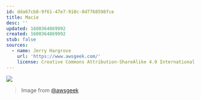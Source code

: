 ```yaml
---
id: dda67cb8-9f61-47e7-910c-0d7768598fce
title: Macie
desc: ''
updated: 1600364869992
created: 1600364869992
stub: false
sources:
  - name: Jerry Hargrove
    url: 'https://www.awsgeek.com/'
    license: Creative Commons Attribution-ShareAlike 4.0 International License
---
```

![](/assets/images/Amazon-Macie_en.jpg)
> Image from [@awsgeek](https://www.awsgeek.com/Amazon-Macie/)
